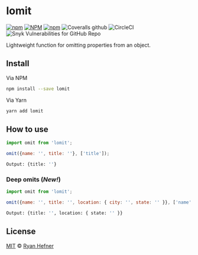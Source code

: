 # lomit

[![npm](https://img.shields.io/npm/v/lomit?style=flat-square)](https://github.com/ryanhefner/lomit)
[![NPM](https://img.shields.io/npm/l/lomit?style=flat-square)](LICENSE)
[![npm](https://img.shields.io/npm/dt/lomit?style=flat-square)](https://www.npmjs.com/package/lomit)
![Coveralls github](https://img.shields.io/coveralls/github/ryanhefner/lomit?style=flat-square)
![CircleCI](https://img.shields.io/circleci/build/github/ryanhefner/lomit?style=flat-square)
![Snyk Vulnerabilities for GitHub Repo](https://img.shields.io/snyk/vulnerabilities/github/ryanhefner/lomit?style=flat-square)

Lightweight function for omitting properties from an object.

## Install

Via NPM

```sh
npm install --save lomit
```

Via Yarn

```sh
yarn add lomit
```

## How to use

```js
import omit from 'lomit';

omit({name: '', title: ''}, ['title']);
```

```sh
Output: {title: ''}
```

### Deep omits (*__New!__*)

```js
import omit from 'lomit';

omit({name: '', title: '', location: { city: '', state: '' }}, ['name', 'location.city']);
```

```sh
Output: {title: '', location: { state: '' }}
```

## License

[MIT](LICENSE) © [Ryan Hefner](https://www.ryanhefner.com)
